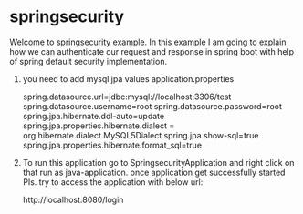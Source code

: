 # springsecurity
Welcome to springsecurity example. In this example I am going to explain how we can authenticate our request and response in spring boot with help of spring default security implementation.

1. you need to add mysql jpa values application.properties

    spring.datasource.url=jdbc:mysql://localhost:3306/test
	spring.datasource.username=root
	spring.datasource.password=root
	spring.jpa.hibernate.ddl-auto=update
	spring.jpa.properties.hibernate.dialect = org.hibernate.dialect.MySQL5Dialect
	spring.jpa.show-sql=true
	spring.jpa.properties.hibernate.format_sql=true

2. To run this application go to SpringsecurityApplication and right click on that run as java-application. once application
   get successfully started Pls. try to access the application with below url:
    
	http://localhost:8080/login 
